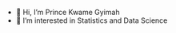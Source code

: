 - 👋 Hi, I’m Prince Kwame Gyimah
- 👀 I’m interested in Statistics and Data Science

<!---
pkgyimah/pkgyimah is a ✨ special ✨ repository because its `README.md` (this file) appears on your GitHub profile.
You can click the Preview link to take a look at your changes.
--->
